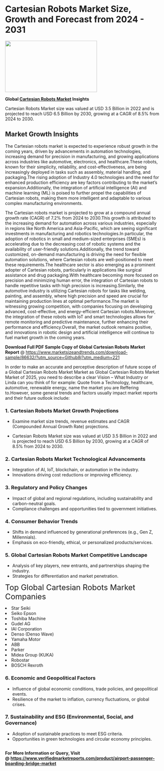 <H1>Cartesian Robots Market Size, Growth and Forecast from 2024 - 2031</H1><img class="aligncenter size-medium wp-image-584254" src="https://thirdeyenews.in/wp-content/uploads/2024/09/Global-Market-Research-300x168.jpeg" alt="" width="300" height="168" /><p><strong>Global&nbsp;<a href="https://www.marketsizeandtrends.com/download-sample/86632/?utm_source=Github8j?utm_medium=221">Cartesian Robots Market</a> Insights</strong></p><p>Cartesian Robots Market size was valued at USD 3.5 Billion in 2022 and is projected to reach USD 6.5 Billion by 2030, growing at a CAGR of 8.5% from 2024 to 2030.</p><p><h2>Market Growth Insights</h2> <p>The Cartesian robots market is expected to experience robust growth in the coming years, driven by advancements in automation technologies, increasing demand for precision in manufacturing, and growing applications across industries like automotive, electronics, and healthcare.These robots, known for their simplicity, reliability, and cost-effectiveness, are being increasingly deployed in tasks such as assembly, material handling, and packaging.The rising adoption of Industry 4.0 technologies and the need for enhanced production efficiency are key factors contributing to the market’s expansion.Additionally, the integration of artificial intelligence (AI) and machine learning (ML) is poised to further propel the capabilities of Cartesian robots, making them more intelligent and adaptable to various complex manufacturing environments.</p> <p>The Cartesian robots market is projected to grow at a compound annual growth rate (CAGR) of 7.2% from 2024 to 2030.This growth is attributed to the increasing demand for automation across various industries, especially in regions like North America and Asia-Pacific, which are seeing significant investments in manufacturing and robotics technologies.In particular, the adoption of robotics in small and medium-sized enterprises (SMEs) is accelerating due to the decreasing cost of robotic systems and the availability of user-friendly solutions.Additionally, the trend toward customized, on-demand manufacturing is driving the need for flexible automation solutions, where Cartesian robots are well-positioned to meet these requirements.The healthcare sector is also emerging as a prominent adopter of Cartesian robots, particularly in applications like surgical assistance and drug packaging.With healthcare becoming more focused on precision and minimizing human error, the integration of Cartesian robots to handle repetitive tasks with high precision is increasing.Similarly, the automotive industry is utilizing Cartesian robots for tasks like welding, painting, and assembly, where high precision and speed are crucial for maintaining production lines at optimal performance.The market is witnessing growing competition, with companies focusing on developing advanced, cost-effective, and energy-efficient Cartesian robots.Moreover, the integration of these robots with IoT and smart technologies allows for remote monitoring and predictive maintenance, further enhancing their performance and efficiency.Overall, the market outlook remains positive, and innovations in robotic design and artificial intelligence will continue to fuel market growth in the coming years.<p><span class=""><strong>Download Full PDF Sample Copy of Global Cartesian Robots Market Report</strong> @ <a href="https://www.marketsizeandtrends.com/download-sample/86632/?utm_source=Github8j?utm_medium=221" target="_blank">https://www.marketsizeandtrends.com/download-sample/86632/?utm_source=Github8j?utm_medium=221</a></span></p><p>In order to make an accurate and perceptive description of future scope of a Global&nbsp;Cartesian Robots Market Market as Global&nbsp;Cartesian Robots Market Market of 2025, you need to describe a clear Vision &ndash; What Industry or Linda can you think of for example: Quote from a Technology, healthcare, automotive, renewable energy, name the market you are Reffering to.However, some general trends and factors usually impact market reports and their future outlook include:</p><h3>1.&nbsp;<strong>Cartesian Robots Market Growth Projections</strong></h3><ul><li>Examine market size trends, revenue estimates and CAGR (Compounded Annual Growth Rate) projections.</li><li><p>Cartesian Robots Market size was valued at USD 3.5 Billion in 2022 and is projected to reach USD 6.5 Billion by 2030, growing at a CAGR of 8.5% from 2024 to 2030.</p></li></ul><h3>2.&nbsp;<strong>Cartesian Robots Market Technological Advancements</strong></h3><ul><li>Integration of AI, IoT, blockchain, or automation in the industry.</li><li>Innovations driving cost reductions or improving efficiency.</li></ul><h3>3.&nbsp;<strong>Regulatory and Policy Changes</strong></h3><ul><li>Impact of global and regional regulations, including sustainability and carbon-neutral goals.</li><li>Compliance challenges and opportunities tied to government initiatives.</li></ul><h3>4.&nbsp;<strong>Consumer Behavior Trends</strong></h3><ul><li>Shifts in demand influenced by generational preferences (e.g., Gen Z, Millennials).</li><li>Emphasis on eco-friendly, ethical, or personalized products/services.</li></ul><h3>5.&nbsp;<strong>Global Cartesian Robots Market Competitive Landscape</strong></h3><ul><li>Analysis of key players, new entrants, and partnerships shaping the industry.</li><li>Strategies for differentiation and market penetration.</li></ul><p data-pm-slice="1 1 []"><span style="color: inherit; font-family: inherit; font-size: 25px;">Top Global Cartesian Robots Market Companies</span></p><div class="" data-test-id=""><p><li>Star Seiki</li><li> Seiko Epson</li><li> Toshiba Machine</li><li> Gudel AG</li><li> IAI Corporation</li><li> Denso (Denso Wave)</li><li> Yamaha Motor</li><li> ABB</li><li> Parker</li><li> Midea Group (KUKA)</li><li> Robostar</li><li> BOSCH Rexroth</li></p></div><h3>6.&nbsp;<strong>Economic and Geopolitical Factors</strong></h3><ul><li>Influence of global economic conditions, trade policies, and geopolitical events.</li><li>Resilience of the market to inflation, currency fluctuations, or global crises.</li></ul><h3>7.&nbsp;<strong>Sustainability and ESG (Environmental, Social, and Governance)</strong></h3><ul><li>Adoption of sustainable practices to meet ESG criteria.</li><li>Opportunities in green technologies and circular economy principles.</li></ul><h2><strong style="font-size: 14px;">For More Information or Query, Visit @&nbsp;</strong><a style="background-color: #ffffff; font-size: 14px;" href="https://www.marketsizeandtrends.com/report/cartesian-robots-market/" target="_blank">https://www.verifiedmarketreports.com/product/airport-passenger-boarding-bridge-market</a></h2>